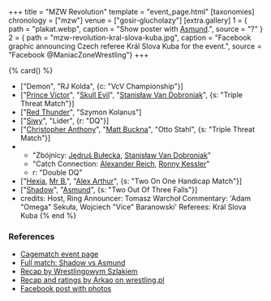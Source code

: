 +++
title = "MZW Revolution"
template = "event_page.html"
[taxonomies]
chronology = ["mzw"]
venue = ["gosir-glucholazy"]
[extra.gallery]
1 = { path = "plakat.webp", caption = "Show poster with [Asmund](@/w/asmund.md).", source = "?" }
2 = { path = "mzw-revolution-kral-slova-kuba.jpg", caption = "Facebook graphic announcing Czech referee Král Slova Kuba for the event.", source = "Facebook @ManiacZoneWrestling"}
+++

{% card() %}
- ["Demon", "RJ Kolda", {c: "VcV Championship"}]
- ["[Prince Victor](@/w/vic-golden.md)", "[Skull Evil](@/w/skull-evil.md)", "[Stanisław
    Van Dobroniak](@/w/stanislaw-van-dobroniak.md)", {s: "Triple Threat Match"}]
- ["[Red Thunder](@/w/red-thunder.md)", "Szymon Kolanus"]
- ["[Siwy](@/w/szymon-siwiec.md)", "Lider", {r: "DQ"}]
- ["[Christopher Anthony](@/w/christopher-anthony.md)", "[Matt Buckna](@/w/matt-buckna.md)",
  "Otto Stahl", {s: "Triple Threat Match"}]
- - "Zbójnicy: [Jędruś Bułecka](@/w/jedrus-bulecka.md), [Stanisław Van Dobroniak](@/w/stanislaw-van-dobroniak.md)"
  - "Catch Connection: [Alexander Reich](@/w/alex-ace.md), [Ronny Kessler](@/w/ronny-kessler.md)"
  - r: "Double DQ"
- ["[Hexia](@/w/hexia.md), [Mr B.](@/w/mr-b.md)", "[Alex Arthur](@/w/alex-arthur.md)",
  {s: "Two On One Handicap Match"}]
- ["[Shadow](@/w/shadow.md)", "[Asmund](@/w/asmund.md)", {s: "Two Out Of Three Falls"}]
- credits:
    Host, Ring Announcer: Tomasz Warchoł
    Commentary: 'Adam "Omega" Sekuła, Wojciech "Vice" Baranowski'
    Referees: Král Slova Kuba
{% end %}

### References

* [Cagematch event page](https://www.cagematch.net/?id=1&nr=164685)
* [Full match: Shadow vs Asmund](https://youtu.be/lzLRJC9qII0)
* [Recap by Wrestlingowym Szlakiem](https://www.youtube.com/live/PCDYlxWbNQA)
* [Recap and ratings by Arkao on wrestling.pl](https://www.wrestling.pl/news-recenzja-vod-mzw-revolution.html)
* [Facebook post with photos](https://www.facebook.com/photo?fbid=914011792076381&set=a.911106232366937)

